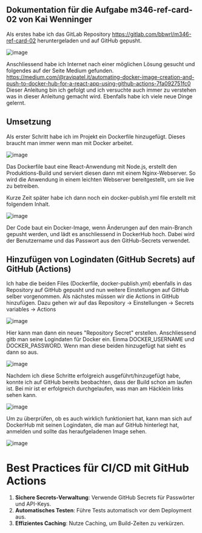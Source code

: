 
## Dokumentation für die Aufgabe m346-ref-card-02 von Kai Wenninger

Als erstes habe ich das GitLab Repository https://gitlab.com/bbwrl/m346-ref-card-02 heruntergeladen und auf GitHub gepusht.

![image](https://github.com/user-attachments/assets/822390af-40ff-463e-93bf-853a9b15d788)

Anschliessend habe ich Internet nach einer möglichen Lösung gesucht und folgendes auf der Seite Medium gefunden. https://medium.com/@ravipatel.it/automating-docker-image-creation-and-push-to-docker-hub-for-a-react-app-using-github-actions-7fa092751fc0 Dieser Anleitung bin ich gefolgt und ich versuchte auch immer zu verstehen was in dieser Anleitung gemacht wird. Ebenfalls habe ich viele neue Dinge gelernt.

## Umsetzung

Als erster Schritt habe ich im Projekt ein Dockerfile hinzugefügt. Dieses braucht man immer wenn man mit Docker arbeitet.

![image](https://github.com/user-attachments/assets/45b6a352-9648-43e2-8643-a6eac3461293)

Das Dockerfile baut eine React-Anwendung mit Node.js, erstellt den Produktions-Build und serviert diesen dann mit einem Nginx-Webserver. So wird die Anwendung in einem leichten Webserver bereitgestellt, um sie live zu betreiben.

Kurze Zeit später habe ich dann noch ein docker-publish.yml file erstellt mit folgendem Inhalt.

![image](https://github.com/user-attachments/assets/c5dafe04-37e0-462a-9e59-a01051559e47)

Der Code baut ein Docker-Image, wenn Änderungen auf den main-Branch gepusht werden, und lädt es anschliessend in DockerHub hoch. Dabei wird der Benutzername und das Passwort aus den GitHub-Secrets verwendet.

## Hinzufügen von Logindaten (GitHub Secrets) auf GitHub (Actions)

Ich habe die beiden Files (Dockerfile, docker-publish.yml) ebenfalls in das Repository auf GitHub gepusht und nun weitere Einstellungen auf GitHub selber vorgenommen. Als nächstes müssen wir die Actions in GitHub hinzufügen. Dazu gehen wir auf das Repository -> Einstellungen -> Secrets variables -> Actions

![image](https://github.com/user-attachments/assets/bfeebb71-3b79-4015-8391-21bdb177a924)

Hier kann man dann ein neues "Repository Secret" erstellen.
Anschliessend gitb man seine Logindaten für Docker ein. Einma DOCKER_USERNAME und DOCKER_PASSWORD. Wenn man diese beiden hinzugefügt hat sieht es dann so aus.

![image](https://github.com/user-attachments/assets/3e4b2b53-942b-4855-81ec-842d812844bd)

Nachdem ich diese Schritte erfolgreich ausgeführt/hinzugefügt habe, konnte ich auf GitHub bereits beobachten, dass der Build schon am laufen ist. Bei mir ist er erfolgreich durchgelaufen, was man am Häcklein links sehen kann.

![image](https://github.com/user-attachments/assets/76942004-7d8b-4a37-9f2e-c4b322b48541)

Um zu überprüfen, ob es auch wirklich funktioniert hat, kann man sich auf DockerHub mit seinen Logindaten, die man auf GitHub hinterlegt hat, anmelden und sollte das heraufgeladenen Image sehen.

![image](https://github.com/user-attachments/assets/46f2d648-5900-49de-b9b1-5e3e330f12f3)


# Best Practices für CI/CD mit GitHub Actions

1. **Sichere Secrets-Verwaltung**: Verwende GitHub Secrets für Passwörter und API-Keys.
2. **Automatisches Testen**: Führe Tests automatisch vor dem Deployment aus.
3. **Effizientes Caching**: Nutze Caching, um Build-Zeiten zu verkürzen.





